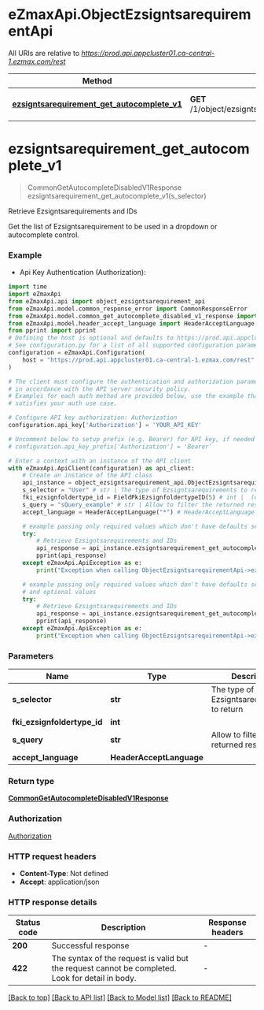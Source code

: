 # eZmaxApi.ObjectEzsigntsarequirementApi

All URIs are relative to *https://prod.api.appcluster01.ca-central-1.ezmax.com/rest*

Method | HTTP request | Description
------------- | ------------- | -------------
[**ezsigntsarequirement_get_autocomplete_v1**](ObjectEzsigntsarequirementApi.md#ezsigntsarequirement_get_autocomplete_v1) | **GET** /1/object/ezsigntsarequirement/getAutocomplete/{sSelector} | Retrieve Ezsigntsarequirements and IDs


# **ezsigntsarequirement_get_autocomplete_v1**
> CommonGetAutocompleteDisabledV1Response ezsigntsarequirement_get_autocomplete_v1(s_selector)

Retrieve Ezsigntsarequirements and IDs

Get the list of Ezsigntsarequirement to be used in a dropdown or autocomplete control.

### Example

* Api Key Authentication (Authorization):

```python
import time
import eZmaxApi
from eZmaxApi.api import object_ezsigntsarequirement_api
from eZmaxApi.model.common_response_error import CommonResponseError
from eZmaxApi.model.common_get_autocomplete_disabled_v1_response import CommonGetAutocompleteDisabledV1Response
from eZmaxApi.model.header_accept_language import HeaderAcceptLanguage
from pprint import pprint
# Defining the host is optional and defaults to https://prod.api.appcluster01.ca-central-1.ezmax.com/rest
# See configuration.py for a list of all supported configuration parameters.
configuration = eZmaxApi.Configuration(
    host = "https://prod.api.appcluster01.ca-central-1.ezmax.com/rest"
)

# The client must configure the authentication and authorization parameters
# in accordance with the API server security policy.
# Examples for each auth method are provided below, use the example that
# satisfies your auth use case.

# Configure API key authorization: Authorization
configuration.api_key['Authorization'] = 'YOUR_API_KEY'

# Uncomment below to setup prefix (e.g. Bearer) for API key, if needed
# configuration.api_key_prefix['Authorization'] = 'Bearer'

# Enter a context with an instance of the API client
with eZmaxApi.ApiClient(configuration) as api_client:
    # Create an instance of the API class
    api_instance = object_ezsigntsarequirement_api.ObjectEzsigntsarequirementApi(api_client)
    s_selector = "User" # str | The type of Ezsigntsarequirements to return
    fki_ezsignfoldertype_id = FieldPkiEzsignfoldertypeID(5) # int |  (optional)
    s_query = "sQuery_example" # str | Allow to filter the returned results (optional)
    accept_language = HeaderAcceptLanguage("*") # HeaderAcceptLanguage |  (optional)

    # example passing only required values which don't have defaults set
    try:
        # Retrieve Ezsigntsarequirements and IDs
        api_response = api_instance.ezsigntsarequirement_get_autocomplete_v1(s_selector)
        pprint(api_response)
    except eZmaxApi.ApiException as e:
        print("Exception when calling ObjectEzsigntsarequirementApi->ezsigntsarequirement_get_autocomplete_v1: %s\n" % e)

    # example passing only required values which don't have defaults set
    # and optional values
    try:
        # Retrieve Ezsigntsarequirements and IDs
        api_response = api_instance.ezsigntsarequirement_get_autocomplete_v1(s_selector, fki_ezsignfoldertype_id=fki_ezsignfoldertype_id, s_query=s_query, accept_language=accept_language)
        pprint(api_response)
    except eZmaxApi.ApiException as e:
        print("Exception when calling ObjectEzsigntsarequirementApi->ezsigntsarequirement_get_autocomplete_v1: %s\n" % e)
```


### Parameters

Name | Type | Description  | Notes
------------- | ------------- | ------------- | -------------
 **s_selector** | **str**| The type of Ezsigntsarequirements to return |
 **fki_ezsignfoldertype_id** | **int**|  | [optional]
 **s_query** | **str**| Allow to filter the returned results | [optional]
 **accept_language** | **HeaderAcceptLanguage**|  | [optional]

### Return type

[**CommonGetAutocompleteDisabledV1Response**](CommonGetAutocompleteDisabledV1Response.md)

### Authorization

[Authorization](../README.md#Authorization)

### HTTP request headers

 - **Content-Type**: Not defined
 - **Accept**: application/json


### HTTP response details

| Status code | Description | Response headers |
|-------------|-------------|------------------|
**200** | Successful response |  -  |
**422** | The syntax of the request is valid but the request cannot be completed. Look for detail in body. |  -  |

[[Back to top]](#) [[Back to API list]](../README.md#documentation-for-api-endpoints) [[Back to Model list]](../README.md#documentation-for-models) [[Back to README]](../README.md)

